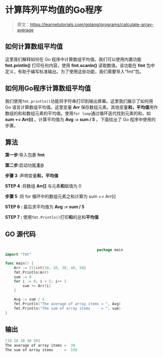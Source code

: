 # 计算阵列平均值的Go程序

> 原文：<https://learnetutorials.com/golang/programs/calculate-array-average>

## 如何计算数组平均值

这里我们解释如何在 Go 程序中计算数组平均值。我们可以使用内置功能 **fmt.println()** 打印任何内容，使用 **fmt.scanln()** 读取数值。该功能在 **fmt** 包中定义，有助于编写标准输出。为了使用这些功能，我们需要导入“fmt”包。

## 如何用Go程序计算数组平均值

我们使用`fmt.println()`功能将字符串打印到输出屏幕。这里我们展示了如何用 Go 语言计算数组平均值。这里变量 **Arr** 保存数组元素。其他变量**和，平均值**用作数组的和和数组元素的平均值。使用`for loop`通过循环迭代找到元素的和，如 **sum += Arr[i]** 。计算平均值为 **Avg := sum / 5** 。下面给出了 Go 程序中使用的步骤。

## 算法

**第一步**:导入包裹 **fmt**

**第二步**:启动功能**主()**

**步骤 3** :声明变量**和，平均值**

**STEP 4** :将数组 **Arr[]** 与元素**和**赋值为 0

**步骤 5** :将 for 循环中的数组元素之和计算为 sum += Arr[i]

****STEP 6** :** 最后求平均值为 **Avg := sum / 5**

****STEP 7** :** 使用`fmt.Println()`打印**和**的总和**平均值**

## GO 源代码

```go

                                          package main
import "fmt"

func main() {
    Arr := [5]int{10, 20, 30, 40, 50}
    fmt.Println(Arr)
    sum := 0
    for i := 0; i < 5; i++ {
        sum += Arr[i]
    }

    Avg := sum / 5
    fmt.Println("The average of array items = ", Avg)
    fmt.Println("The sum of array items     = ", sum)
}

```

## 输出

```go
[10 20 30 40 50]
The average of array items =  30
The sum of array items     =  150
```